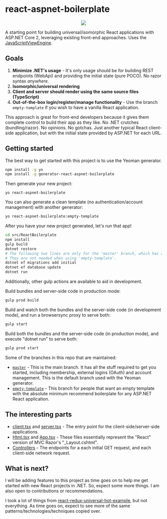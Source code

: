 # react-aspnet-boilerplate
<p align="center">
<img src="/resources/preview-thumbnail.jpg" />
</p>

A starting point for building universal/isomorphic React applications with ASP.NET Core 2, leveraging existing front-end approaches. Uses the [JavaScriptViewEngine](https://github.com/pauldotknopf/javascriptviewengine).

## Goals

1. **Minimize .NET's usage** - It's only usage should be for building REST endpoints (WebApi) and providing the initial state (pure POCO). No razor syntax *anywhere*.
2. **Isomorphic/universal rendering**
3. **Client and server should render using the same source files (TypeScript)**
4. **Out-of-the-box login/register/manage functionality** - Use the branch ```empty-template``` if you wish to have a vanilla React application.

This approach is great for front-end developers because it gives them complete control to build their app as they like. No .NET crutches (bundling/razor). No opinions. No gotchas. Just another typical React client-side application, but with the initial state provided by ASP.NET for each URL.

## Getting started

The best way to get started with this project is to use the Yeoman generator.

```bash
npm install -g yo
npm install -g generator-react-aspnet-boilerplate
```

Then generate your new project:

```
yo react-aspnet-boilerplate
```

You can also generate a clean template (no authentication/account management) with another generator:

```bash
yo react-aspnet-boilerplate:empty-template
```

After you have your new project generated, let's run that app!

```bash
cd src/ReactBoilerplate
npm install
gulp build
dotnet restore
# The following two lines are only for the 'master' branch, which has a database backend (user management).
# They are not needed when using 'empty-template'.
dotnet ef migrations add initial
dotnet ef database update
dotnet run
```

Additionally, other gulp actions are available to aid in development.

Build bundles and server-side code in production mode:
```bash
gulp prod build
```
Build and watch both the bundles and the server-side code (in development mode), and run a browsersync proxy to serve both:
```bash
gulp start
```

Build both the bundles and the server-side code (in production mode), and execute "dotnet run" to serve both:
```bash
gulp prod start
```

Some of the branches in this repo that are maintained:
* [```master```](https://github.com/pauldotknopf/react-aspnet-boilerplate/tree/master) - This is the main branch. It has all the stuff required to get you started, including membership, external logins (OAuth) and account management. This is the default branch used with the Yeoman generator.
* [```empty-template```](https://github.com/pauldotknopf/react-aspnet-boilerplate/tree/empty-template) - This branch for people that want an empty template with the absolute minimum recommend boilerplate for any ASP.NET React application.

## The interesting parts

- [client.tsx](https://github.com/pauldotknopf/react-dot-net/blob/master/src/ReactBoilerplate/Scripts/client.tsx) and [server.tsx](https://github.com/pauldotknopf/react-dot-net/blob/master/src/ReactBoilerplate/Scripts/server.tsx) - The entry point for the client-side/server-side applications.
- [Html.tsx](https://github.com/pauldotknopf/react-dot-net/blob/master/src/ReactBoilerplate/Scripts/helpers/Html.tsx) and [App.tsx](https://github.com/pauldotknopf/react-dot-net/blob/master/src/ReactBoilerplate/Scripts/containers/App/App.tsx) - These files essentially represent the "React" version of MVC Razor's "_Layout.cshtml".
- [Controllers](https://github.com/pauldotknopf/react-aspnet-boilerplate/tree/master/src/ReactBoilerplate/Controllers) - The endpoints for a each initial GET request, and each client-side network request.

## What is next?

I will be adding features to this project as time goes on to help me get started with new React projects in .NET. So, expect some more things. I am also open to contributions or recommendations.

I took a lot of things from [react-redux-universal-hot-example](https://github.com/erikras/react-redux-universal-hot-example), but not everything. As time goes on, expect to see more of the same patterns/technologies/techniques copied over.
